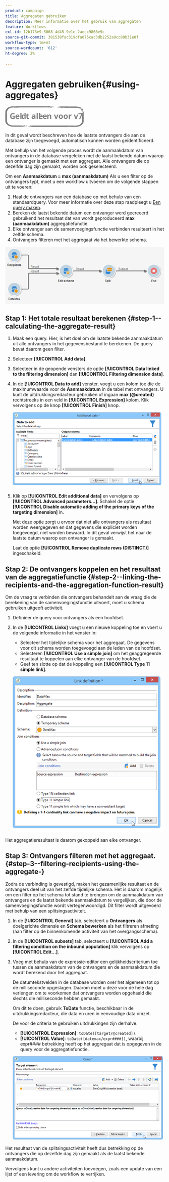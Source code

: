 ```yaml
---
product: campaign
title: Aggregaten gebruiken
description: Meer informatie over het gebruik van aggregaten
feature: Workflows
exl-id: 12b173e9-5068-4d45-9e1e-2aecc9866e9c
source-git-commit: 381538fac319dfa075cac3db2252a9cc80b31e0f
workflow-type: tm+mt
source-wordcount: '612'
ht-degree: 2%

---
```


# Aggregaten gebruiken{#using-aggregates}

![](../../assets/v7-only.svg)

In dit geval wordt beschreven hoe de laatste ontvangers die aan de database zijn toegevoegd, automatisch kunnen worden geïdentificeerd.

Met behulp van het volgende proces wordt de aanmaakdatum van ontvangers in de database vergeleken met de laatst bekende datum waarop een ontvanger is gemaakt met een aggregaat. Alle ontvangers die op dezelfde dag zijn gemaakt, worden ook geselecteerd.

Om een **Aanmaakdatum = max (aanmaakdatum)** Als u een filter op de ontvangers typt, moet u een workflow uitvoeren om de volgende stappen uit te voeren:

1. Haal de ontvangers van een database op met behulp van een standaardquery. Voor meer informatie over deze stap raadpleegt u [Een query maken](query.md#creating-a-query).
1. Bereken de laatst bekende datum een ontvanger werd gecreeerd gebruikend het resultaat dat van wordt geproduceerd **max (aanmaakdatum)** aggregatiefunctie.
1. Elke ontvanger aan de samenvoegingsfunctie verbinden resulteert in het zelfde schema.
1. Ontvangers filteren met het aggregaat via het bewerkte schema.

![](assets/datamanagement_usecase_1.png)

## Stap 1: Het totale resultaat berekenen {#step-1--calculating-the-aggregate-result}

1. Maak een query. Hier, is het doel om de laatste bekende aanmaakdatum uit alle ontvangers in het gegevensbestand te berekenen. De query bevat daarom geen filter.
1. Selecteer **[!UICONTROL Add data]**.
1. Selecteer in de geopende vensters de optie **[!UICONTROL Data linked to the filtering dimension]** dan **[!UICONTROL Filtering dimension data]**.
1. In de **[!UICONTROL Data to add]** venster, voegt u een kolom toe die de maximumwaarde voor de **Aanmaakdatum** in de tabel met ontvangers. U kunt de uitdrukkingsredacteur gebruiken of ingaan **max (@created)** rechtstreeks in een veld in **[!UICONTROL Expression]** kolom. Klik vervolgens op de knop **[!UICONTROL Finish]** knop.

   ![](assets/datamanagement_usecase_2.png)

1. Klik op **[!UICONTROL Edit additional data]** en vervolgens op **[!UICONTROL Advanced parameters...]**. Schakel de optie **[!UICONTROL Disable automatic adding of the primary keys of the targeting dimension]** in.

   Met deze optie zorgt u ervoor dat niet alle ontvangers als resultaat worden weergegeven en dat gegevens die expliciet worden toegevoegd, niet worden bewaard. In dit geval verwijst het naar de laatste datum waarop een ontvanger is gemaakt.

   Laat de optie **[!UICONTROL Remove duplicate rows (DISTINCT)]** ingeschakeld.

## Stap 2: De ontvangers koppelen en het resultaat van de aggregatiefunctie {#step-2--linking-the-recipients-and-the-aggregation-function-result}

Om de vraag te verbinden die ontvangers behandelt aan de vraag die de berekening van de samenvoegingsfunctie uitvoert, moet u schema gebruiken uitgeeft activiteit.

1. Definieer de query voor ontvangers als een hoofdset.
1. In de **[!UICONTROL Links]** voegt u een nieuwe koppeling toe en voert u de volgende informatie in het venster in:

   * Selecteer het tijdelijke schema voor het aggregaat. De gegevens voor dit schema worden toegevoegd aan de leden van de hoofdset.
   * Selecteren **[!UICONTROL Use a simple join]** om het geaggregeerde resultaat te koppelen aan elke ontvanger van de hoofdset.
   * Geef ten slotte op dat de koppeling een **[!UICONTROL Type 11 simple link]**.

   ![](assets/datamanagement_usecase_3.png)

Het aggregatieresultaat is daarom gekoppeld aan elke ontvanger.

## Stap 3: Ontvangers filteren met het aggregaat. {#step-3--filtering-recipients-using-the-aggregate-}

Zodra de verbinding is gevestigd, maken het gezamenlijke resultaat en de ontvangers deel uit van het zelfde tijdelijke schema. Het is daarom mogelijk om een filter op het schema tot stand te brengen om de aanmaakdatum van ontvangers en de laatst bekende aanmaakdatum te vergelijken, die door de samenvoegingsfunctie wordt vertegenwoordigd. Dit filter wordt uitgevoerd met behulp van een splitsingsactiviteit.

1. In de **[!UICONTROL General]** tab, selecteert u **Ontvangers** als doelgerichte dimensie en **Schema bewerken** als het filtreren afmeting (aan filter op de binnenkomende activiteit van het overgangsschema).
1. In de **[!UICONTROL subsets]** tab, selecteert u **[!UICONTROL Add a filtering condition on the inbound population]** klik vervolgens op **[!UICONTROL Edit...]**.
1. Voeg met behulp van de expressie-editor een gelijkheidscriterium toe tussen de aanmaakdatum van de ontvangers en de aanmaakdatum die wordt berekend door het aggregaat.

   De datumtekstvelden in de database worden over het algemeen tot op de milliseconde opgeslagen. Daarom moet u deze voor de hele dag verlengen om te voorkomen dat ontvangers worden opgehaald die slechts die milliseconde hebben gemaakt.

   Om dit te doen, gebruik **ToDate** functie, beschikbaar in de uitdrukkingsredacteur, die data en uren in eenvoudige data omzet.

   De voor de criteria te gebruiken uitdrukkingen zijn derhalve:

   * **[!UICONTROL Expression]**: `toDate([target/@created])`.
   * **[!UICONTROL Value]**: `toDate([datemax/expr####])`, waarbij expr#### betrekking heeft op het aggregaat dat is opgegeven in de query voor de aggregatiefunctie.

   ![](assets/datamanagement_usecase_4.png)

Het resultaat van de splitsingsactiviteit heeft dus betrekking op de ontvangers die op dezelfde dag zijn gemaakt als de laatst bekende aanmaakdatum.

Vervolgens kunt u andere activiteiten toevoegen, zoals een update van een lijst of een levering om de workflow te verrijken.
